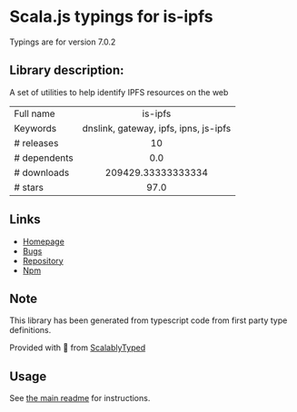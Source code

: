 
# Scala.js typings for is-ipfs

Typings are for version 7.0.2

## Library description:
A set of utilities to help identify IPFS resources on the web

|                    |                 |
| ------------------ | :-------------: |
| Full name          | is-ipfs |
| Keywords           | dnslink, gateway, ipfs, ipns, js-ipfs |
| # releases         | 10 |
| # dependents       | 0.0 |
| # downloads        | 209429.33333333334 |
| # stars            | 97.0 |

## Links
- [Homepage](https://github.com/ipfs-shipyard/is-ipfs#readme)
- [Bugs](https://github.com/ipfs-shipyard/is-ipfs/issues)
- [Repository](https://github.com/ipfs-shipyard/is-ipfs)
- [Npm](https://www.npmjs.com/package/is-ipfs)
    


## Note
This library has been generated from typescript code from first party type definitions.

Provided with :purple_heart: from [ScalablyTyped](https://github.com/oyvindberg/ScalablyTyped)

## Usage
See [the main readme](../../readme.md) for instructions.



